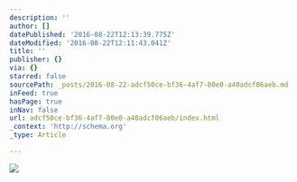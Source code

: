 ```yaml
---
description: ''
author: []
datePublished: '2016-08-22T12:13:39.775Z'
dateModified: '2016-08-22T12:11:43.041Z'
title: ''
publisher: {}
via: {}
starred: false
sourcePath: _posts/2016-08-22-adcf50ce-bf36-4af7-80e0-a40adcf06aeb.md
inFeed: true
hasPage: true
inNav: false
url: adcf50ce-bf36-4af7-80e0-a40adcf06aeb/index.html
_context: 'http://schema.org'
_type: Article

---
```

![](https://the-grid-user-content.s3-us-west-2.amazonaws.com/f1e9067a-e495-465e-8924-bb8364b73122.jpg)